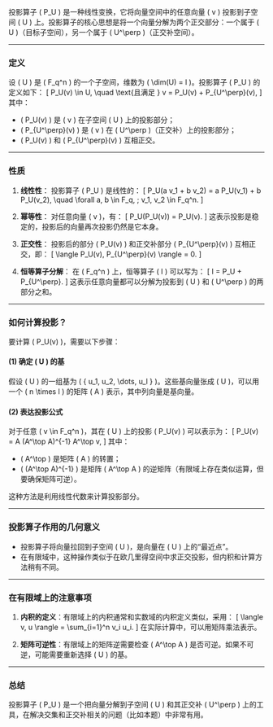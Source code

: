 投影算子 \( P_U \) 是一种线性变换，它将向量空间中的任意向量 \( v \) 投影到子空间 \( U \) 上。投影算子的核心思想是将一个向量分解为两个正交部分：一个属于 \( U \)（目标子空间），另一个属于 \( U^\perp \)（正交补空间）。

---

### **定义**
设 \( U \) 是 \( F_q^n \) 的一个子空间，维数为 \( \dim(U) = l \)。投影算子 \( P_U \) 的定义如下：
\[
P_U(v) \in U, \quad \text{且满足 } v = P_U(v) + P_{U^\perp}(v),
\]
其中：
- \( P_U(v) \) 是 \( v \) 在子空间 \( U \) 上的投影部分；
- \( P_{U^\perp}(v) \) 是 \( v \) 在 \( U^\perp \)（正交补）上的投影部分；
- \( P_U(v) \) 和 \( P_{U^\perp}(v) \) 互相正交。

---

### **性质**
1. **线性性**：
   投影算子 \( P_U \) 是线性的：
   \[
   P_U(a v_1 + b v_2) = a P_U(v_1) + b P_U(v_2), \quad \forall a, b \in F_q, \; v_1, v_2 \in F_q^n.
   \]

2. **幂等性**：
   对任意向量 \( v \)，有：
   \[
   P_U(P_U(v)) = P_U(v).
   \]
   这表示投影是稳定的，投影后的向量再次投影仍然是它本身。

3. **正交性**：
   投影后的部分 \( P_U(v) \) 和正交补部分 \( P_{U^\perp}(v) \) 互相正交，即：
   \[
   \langle P_U(v), P_{U^\perp}(v) \rangle = 0.
   \]

4. **恒等算子分解**：
   在 \( F_q^n \) 上，恒等算子 \( I \) 可以写为：
   \[
   I = P_U + P_{U^\perp}.
   \]
   这表示任意向量都可以分解为投影到 \( U \) 和 \( U^\perp \) 的两部分之和。

---

### **如何计算投影？**
要计算 \( P_U(v) \)，需要以下步骤：

#### **(1) 确定 \( U \) 的基**
假设 \( U \) 的一组基为 \( \{ u_1, u_2, \dots, u_l \} \)。这些基向量张成 \( U \)，可以用一个 \( n \times l \) 的矩阵 \( A \) 表示，其中列向量是基向量。

#### **(2) 表达投影公式**
对于任意 \( v \in F_q^n \)，其在 \( U \) 上的投影 \( P_U(v) \) 可以表示为：
\[
P_U(v) = A (A^\top A)^{-1} A^\top v,
\]
其中：
- \( A^\top \) 是矩阵 \( A \) 的转置；
- \( (A^\top A)^{-1} \) 是矩阵 \( A^\top A \) 的逆矩阵（有限域上存在类似运算，但要确保矩阵可逆）。

这种方法是利用线性代数来计算投影部分。

---

### **投影算子作用的几何意义**
- 投影算子将向量拉回到子空间 \( U \)，是向量在 \( U \) 上的“最近点”。
- 在有限域中，这种操作类似于在欧几里得空间中求正交投影，但内积和计算方法稍有不同。

---

### **在有限域上的注意事项**
1. **内积的定义**：有限域上的内积通常和实数域的内积定义类似，采用：
   \[
   \langle v, u \rangle = \sum_{i=1}^n v_i u_i.
   \]
   在实际计算中，可以用矩阵乘法表示。

2. **矩阵可逆性**：有限域上的矩阵逆需要检查 \( A^\top A \) 是否可逆。如果不可逆，可能需要重新选择 \( U \) 的基。

---

### **总结**
投影算子 \( P_U \) 是一个把向量分解到子空间 \( U \) 和其正交补 \( U^\perp \) 上的工具，在解决交集和正交补相关的问题（比如本题）中非常有用。

